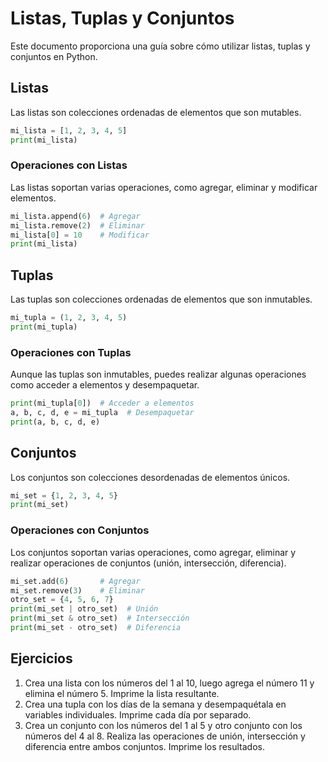 # Listas, Tuplas y Conjuntos

Este documento proporciona una guía sobre cómo utilizar listas, tuplas y conjuntos en Python.

## Listas

Las listas son colecciones ordenadas de elementos que son mutables.

```python
mi_lista = [1, 2, 3, 4, 5]
print(mi_lista)
```

### Operaciones con Listas
Las listas soportan varias operaciones, como agregar, eliminar y modificar elementos.

```python
mi_lista.append(6)  # Agregar
mi_lista.remove(2)  # Eliminar
mi_lista[0] = 10    # Modificar
print(mi_lista)
```

## Tuplas
Las tuplas son colecciones ordenadas de elementos que son inmutables.

```python
mi_tupla = (1, 2, 3, 4, 5)
print(mi_tupla)
```
### Operaciones con Tuplas
Aunque las tuplas son inmutables, puedes realizar algunas operaciones como acceder a elementos y desempaquetar.

```python
print(mi_tupla[0])  # Acceder a elementos
a, b, c, d, e = mi_tupla  # Desempaquetar
print(a, b, c, d, e)
```

## Conjuntos
Los conjuntos son colecciones desordenadas de elementos únicos.

```python
mi_set = {1, 2, 3, 4, 5}
print(mi_set)
```

### Operaciones con Conjuntos
Los conjuntos soportan varias operaciones, como agregar, eliminar y realizar operaciones de conjuntos (unión, intersección, diferencia).

```python
mi_set.add(6)       # Agregar
mi_set.remove(3)    # Eliminar
otro_set = {4, 5, 6, 7}
print(mi_set | otro_set)  # Unión
print(mi_set & otro_set)  # Intersección
print(mi_set - otro_set)  # Diferencia
```

## Ejercicios
1. Crea una lista con los números del 1 al 10, luego agrega el número 11 y elimina el número 5. Imprime la lista resultante.
2. Crea una tupla con los días de la semana y desempaquétala en variables individuales. Imprime cada día por separado.
3. Crea un conjunto con los números del 1 al 5 y otro conjunto con los números del 4 al 8. Realiza las operaciones de unión, intersección y diferencia entre ambos conjuntos. Imprime los resultados.